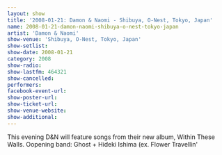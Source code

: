 ```yaml
---
layout: show
title: '2008-01-21: Damon & Naomi - Shibuya, O-Nest, Tokyo, Japan'
name: 2008-01-21-damon-naomi-shibuya-o-nest-tokyo-japan
artist: 'Damon & Naomi'
show-venue: 'Shibuya, O-Nest, Tokyo, Japan'
show-setlist: 
show-date: 2008-01-21
category: 2008
show-radio: 
show-lastfm: 464321
show-cancelled: 
performers: 
facebook-event-url: 
show-poster-url: 
show-ticket-url: 
show-venue-website: 
show-additional: 
---
```


This evening D&N will feature songs from their new album, Within These Walls. Oopening band: Ghost + Hideki Ishima (ex. Flower Travellin\'